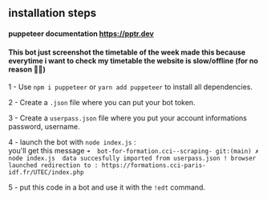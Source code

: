 ## installation steps
#### puppeteer documentation https://pptr.dev


#### This bot just screenshot the timetable of the week made this because everytime i want to check my timetable the website is slow/offline (for no reason 🤷‍♂️)

1 - Use `npm i puppeteer` or  `yarn add puppeteer` to install all dependencies. 


2 - Create a `.json` file where you can put your bot token. 


3 - Create a `userpass.json` file where you put your account informations password, username. 


4 - launch the bot with `node index.js` :  
    you'll get this message `
➜  bot-for-formation.cci--scraping- git:(main) ✗ node index.js 
                data succesfully imported from userpass.json !
                browser launched
                redirection to : https://formations.cci-paris-idf.fr/UTEC/index.php `

5 - put this code in a bot and use it with the `!edt` command. 

